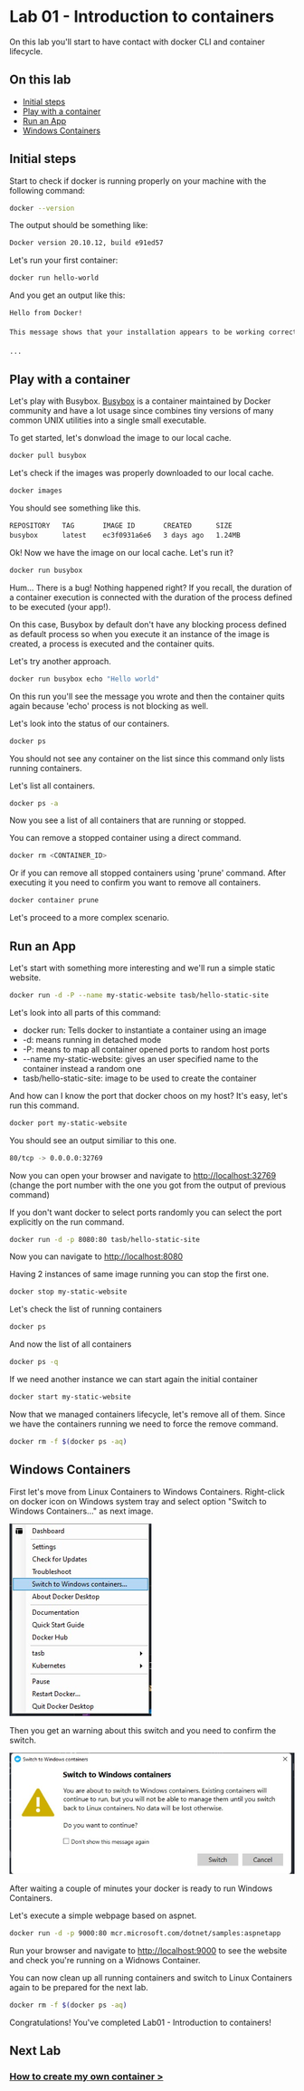 # Lab 01 - Introduction to containers

On this lab you'll start to have contact with docker CLI and container lifecycle.

## On this lab

- [Initial steps](README.md#initial-steps)
- [Play with a container](README.md#play-with-a-container)
- [Run an App](README.md#run-an-app)
- [Windows Containers](README.md#windows-containers)

## Initial steps

Start to check if docker is running properly on your machine with the following command:

```bash
docker --version
```

The output should be something like:

```bash
Docker version 20.10.12, build e91ed57
```

Let's run your first container:

```bash
docker run hello-world
````

And you get an output like this:

```bash
Hello from Docker!

This message shows that your installation appears to be working correctly.

...
```

## Play with a container

Let's play with Busybox. [Busybox](https://hub.docker.com/_/busybox) is a container maintained by Docker community and have a lot usage since combines tiny versions of many common UNIX utilities into a single small executable.

To get started, let's donwload the image to our local cache.

```bash
docker pull busybox
```

Let's check if the images was properly downloaded to our local cache.

```bash
docker images
```

You should see something like this.

```bash
REPOSITORY   TAG       IMAGE ID       CREATED      SIZE
busybox      latest    ec3f0931a6e6   3 days ago   1.24MB
```

Ok! Now we have the image on our local cache. Let's run it?

```bash
docker run busybox
```

Hum... There is a bug! Nothing happened right? If you recall, the duration of a container execution is connected with the duration of the process defined to be executed (your app!).

On this case, Busybox by default don't have any blocking process defined as default process so when you execute it an instance of the image is created, a process is executed and the container quits.

Let's try another approach.

```bash
docker run busybox echo "Hello world"
```

On this run you'll see the message you wrote and then the container quits again because 'echo' process is not blocking as well.

Let's look into the status of our containers.

```bash
docker ps
```

You should not see any container on the list since this command only lists running containers.

Let's list all containers.

```bash
docker ps -a
```

Now you see a list of all containers that are running or stopped.

You can remove a stopped container using a direct command.

```bash
docker rm <CONTAINER_ID>
```

Or if you can remove all stopped containers using 'prune' command. After executing it you need to confirm you want to remove all containers.

```bash
docker container prune
```

Let's proceed to a more complex scenario.

## Run an App

Let's start with something more interesting and we'll run a simple static website.

```bash
docker run -d -P --name my-static-website tasb/hello-static-site
```

Let's look into all parts of this command:

- docker run: Tells docker to instantiate a container using an image
- -d: means running in detached mode
- -P: means to map all container opened ports to random host ports
- --name my-static-website: gives an user specified name to the container instead a random one
- tasb/hello-static-site: image to be used to create the container

And how can I know the port that docker choos on my host? It's easy, let's run this command.

```bash
docker port my-static-website
```

You should see an output similiar to this one.

```bash
80/tcp -> 0.0.0.0:32769
```

Now you can open your browser and navigate to <http://localhost:32769> (change the port number with the one you got from the output of previous command)

If you don't want docker to select ports randomly you can select the port explicitly on the run command.

```bash
docker run -d -p 8080:80 tasb/hello-static-site
```

Now you can navigate to <http://localhost:8080>

Having 2 instances of same image running you can stop the first one.

```bash
docker stop my-static-website
```

Let's check the list of running containers

```bash
docker ps
```

And now the list of all containers

```bash
docker ps -q 
```

If we need another instance we can start again the initial container

```bash
docker start my-static-website
```

Now that we managed containers lifecycle, let's remove all of them. Since we have the containers running we need to force the remove command.

```bash
docker rm -f $(docker ps -aq)
```

## Windows Containers

First let's move from Linux Containers to Windows Containers. Right-click on docker icon on Windows system tray and select option "Switch to Windows Containers..." as next image.

![Switch to Windows Containers...](images/lab01/image01.jpg "Switch to Windows Containers...")

Then you get an warning about this switch and you need to confirm the switch.

![Confirm Switch](images/lab01/image02.jpg "Confirm Switch")

After waiting a couple of minutes your docker is ready to run Windows Containers.

Let's execute a simple webpage based on aspnet.

```bash
docker run -d -p 9000:80 mcr.microsoft.com/dotnet/samples:aspnetapp
```

Run your browser and navigate to <http://localhost:9000> to see the website and check you're running on a Widnows Container.

You can now clean up all running containers and switch to Linux Containers again to be prepared for the next lab.

```bash
docker rm -f $(docker ps -aq)
```

Congratulations! You've completed Lab01 - Introduction to containers!

## Next Lab

### [How to create my own container >](lab02.md)
